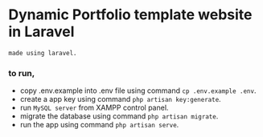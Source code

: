# Dynamic Portfolio template website in Laravel
    made using laravel.

### to run, 
 - copy .env.example into .env file using command `cp .env.example .env`.
 - create a app key using command `php artisan key:generate`.
 - run `MySQL server` from XAMPP control panel.
 - migrate the database using command `php artisan migrate`.
 - run the app using command `php artisan serve`.
